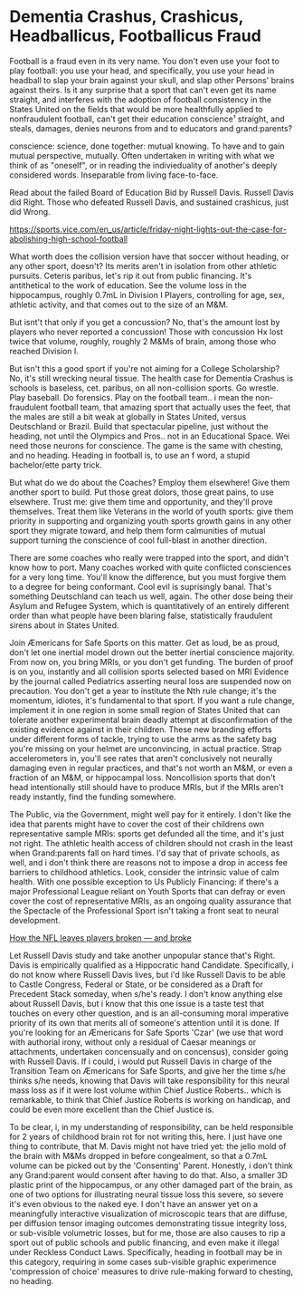 Dementia Crashus, Crashicus, Headballicus, Footballicus Fraud
=====================

Football is a fraud even in its very name. You don't even use your foot to play football: you use your head, and specifically, you use your head in headball to slap your brain against your skull, and slap other Persons' brains against theirs. Is it any surprise that a sport that can't even get its name straight, and interferes with the adoption of football consistency in the States United on the fields that would be more healthfully applied to nonfraudulent football, can't get their education conscience¹ straight, and steals, damages, denies neurons from and to educators and grand:parents?

conscience: science, done together: mutual knowing. To have and to gain mutual perspective, mutually. Often undertaken in writing with what we think of as "oneself", or in reading the indivieduality of another's deeply considered words. Inseparable from living face-to-face.

Read about the failed Board of Education Bid by Russell Davis. Russell Davis did Right. Those who defeated Russell Davis, and sustained crashicus, just did Wrong. 

https://sports.vice.com/en_us/article/friday-night-lights-out-the-case-for-abolishing-high-school-football


What worth does the collision version have that soccer without heading, or any other sport, doesn't? Its merits aren't in isolation from other athletic pursuits. Ceteris paribus, let's rip it out from public financing. It's antithetical to the work of education. See the volume loss in the hippocampus, roughly 0.7mL in Division I Players, controlling for age, sex, athletic activity, and that comes out to the size of an M&M. 

But isnt't that only if you get a concussion? No, that's the amount lost by players who never reported a concussion! Those with concussion Hx lost twice that volume, roughly, roughly 2 M&Ms of brain, among those who reached Division I. 

But isn't this a good sport if you're not aiming for a College Scholarship? No, it's still wrecking neural tissue. The health case for Dementia Crashus is schools is baseless, cet. paribus, on all non-collision sports. Go wrestle. Play baseball. Do forensics. Play on the football team.. i mean the non-fraudulent football team, that amazing sport that actually uses the feet, that the males are still a bit weak at globally in States United, versus Deutschland or Brazil. Build that spectacular pipeline, just without the heading, not until the Olympics and Pros.. not in an Educational Space. Wei need those neurons for conscience. The game is the same with chesting, and no heading. Heading in football is, to use an f word, a stupid bachelor/ette party trick.

But what do we do about the Coaches? Employ them elsewhere! Give them another sport to build. Put those great dolors, those great pains, to use elsewhere. Trust me: give them time and opportunity, and they'll prove themselves. Treat them like Veterans in the world of youth sports: give them priority in supporting and organizing youth sports growth gains in any other sport they migrate toward, and help them form calmunities of mutual support turning the conscience of cool full-blast in another direction.

There are some coaches who really were trapped into the sport, and didn't know how to port. Many coaches worked with quite conflicted consciences for a very long time. You'll know the difference, but you must forgive them to a degree for being conformant. Cool evil is suprisingly banal. That's something Deutschland can teach us well, again. The other dose being their Asylum and Refugee System, which is quantitatively of an entirely different order than what people have been blaring false, statistically fraudulent sirens about in States United.

Join Æmericans for Safe Sports on this matter. Get as loud, be as proud, don't let one inertial model drown out the better inertial conscience majority. From now on, you bring MRIs, or you don't get funding. The burden of proof is on you, instantly and all collision sports selected based on MRI Evidence by the journal called Pediatrics asserting neural loss are suspended now on precaution. You don't get a year to institute the Nth rule change; it's the momentum, idiotes, it's fundamental to that sport. If you want a rule change, implement it in one region in some small region of States United that can tolerate another experimental brain deadly attempt at disconfirmation of the existing evidence against in their children. These new branding efforts under different forms of tackle, trying to use the arms as the safety bag you're missing on your helmet are unconvincing, in actual practice. Strap accelerometers in, you'll see rates that aren't conclusively not neurally damaging even in regular practices, and that's not worth an M&M, or even a fraction of an M&M, or hippocampal loss. Noncollision sports that don't head intentionally still should have to produce MRIs, but if the MRIs aren't ready instantly, find the funding somewhere. 

The Public, via the Government, might well pay for it entirely. I don't like the idea that parents might have to cover the cost of their childrens own representative sample MRIs: sports get defunded all the time, and it's just not right. The athletic health access of children should not crash in the least when Grand:parents fall on hard times. I'd say that of private schools, as well, and i don't think there are reasons not to impose a drop in access fee barriers to childhood athletics. Look, consider the intrinsic value of calm health. With one possible exception to Us Publicly Financing: if there's a major Professional League reliant on Youth Sports that can defray or even cover the cost of representative MRIs, as an ongoing quality assurance that the Spectacle of the Professional Sport isn't taking a front seat to neural development. 

[How the NFL leaves players broken — and broke][players_broken_and_broke]

Let Russell Davis study and take another unpopular stance that's Right. Davis is empirically qualified as a Hippocratic hand Candidate. Specifically, i do not know where Russell Davis lives, but i'd like Russell Davis to be able to Castle Congress, Federal or State, or be considered as a Draft for Precedent Stack someday, when s/he's ready. I don't know anything else about Russell Davis, but i know that this one issue is a taste test that touches on every other question, and is an all-consuming moral imperative priority of its own that merits all of someone's attention until it is done. If you're looking for an Æmericans for Safe Sports 'Czar' (we use that word with authorial irony, without only a residual of Caesar meanings or attachments, undertaken concensually and on concensus), consider going with Russell Davis. If i could, i would put Russell Davis in charge of the Transition Team on Æmericans for Safe Sports, and give her the time s/he thinks s/he needs, knowing that Davis will take responsibility for this neural mass loss as if it were lost volume within Chief Justice Roberts.. which is remarkable, to think that Chief Justice Roberts is working on handicap, and could be even more excellent than the Chief Justice is.

To be clear, i, in my understanding of responsibility, can be held responsible for 2 years of childhood brain rot for not writing this, here. I just have one thing to contribute, that M. Davis might not have tried yet: the jello mold of the brain with M&Ms dropped in before congealment, so that a 0.7mL volume can be picked out by the 'Consenting' Parent. Honestly, i don't think any Grand:parent would consent after having to do that. Also, a smaller 3D plastic print of the hippocampus, or any other damaged part of the brain, as one of two options for illustrating neural tissue loss this severe, so severe it's even obvious to the naked eye. I don't have an answer yet on a meaningfully interactive visualization of microscopic tears that are diffuse, per diffusion tensor imaging outcomes demonstrating tissue integrity loss, or sub-visible volumetric losses, but for me, those are also causes to rip a sport out of public schools and public financing, and even make it illegal under Reckless Conduct Laws. Specifically, heading in football may be in this category, requiring in some cases sub-visible graphic experimence 'compression of choice' measures to drive rule-making forward to chesting, no heading. 

<!--Links-->
[players_broken_and_broke]: http://nypost.com/2014/12/14/how-the-nfl-leaves-players-broken-and-broke/
